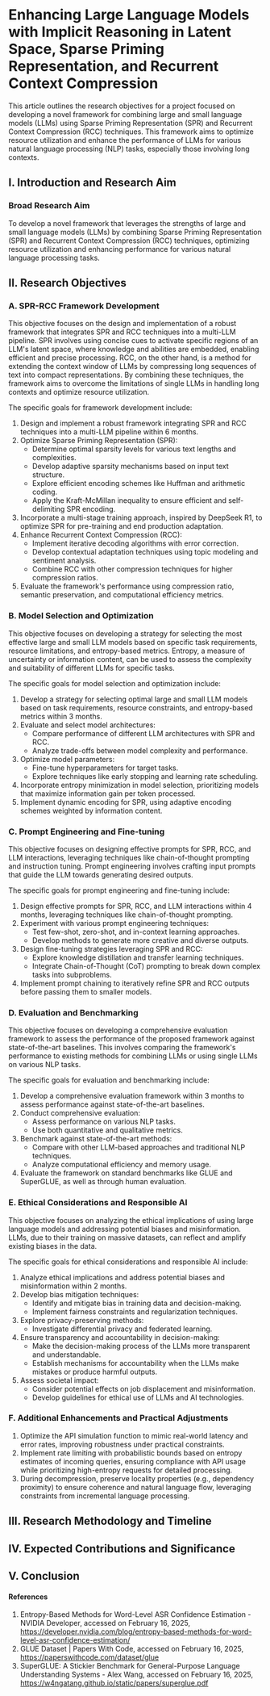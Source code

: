 # Enhancing Large Language Models with Implicit Reasoning in Latent Space, Sparse Priming Representation, and Recurrent Context Compression

This article outlines the research objectives for a project focused on developing a novel framework for combining large and small language models (LLMs) using Sparse Priming Representation (SPR) and Recurrent Context Compression (RCC) techniques. This framework aims to optimize resource utilization and enhance the performance of LLMs for various natural language processing (NLP) tasks, especially those involving long contexts.

## I. Introduction and Research Aim

### Broad Research Aim
To develop a novel framework that leverages the strengths of large and small language models (LLMs) by combining Sparse Priming Representation (SPR) and Recurrent Context Compression (RCC) techniques, optimizing resource utilization and enhancing performance for various natural language processing tasks.

## II. Research Objectives

### A. SPR-RCC Framework Development

This objective focuses on the design and implementation of a robust framework that integrates SPR and RCC techniques into a multi-LLM pipeline. SPR involves using concise cues to activate specific regions of an LLM's latent space, where knowledge and abilities are embedded, enabling efficient and precise processing. RCC, on the other hand, is a method for extending the context window of LLMs by compressing long sequences of text into compact representations. By combining these techniques, the framework aims to overcome the limitations of single LLMs in handling long contexts and optimize resource utilization.

The specific goals for framework development include:

1. Design and implement a robust framework integrating SPR and RCC techniques into a multi-LLM pipeline within 6 months.
2. Optimize Sparse Priming Representation (SPR):
	* Determine optimal sparsity levels for various text lengths and complexities.
	* Develop adaptive sparsity mechanisms based on input text structure.
	* Explore efficient encoding schemes like Huffman and arithmetic coding.
	* Apply the Kraft-McMillan inequality to ensure efficient and self-delimiting SPR encoding.
3. Incorporate a multi-stage training approach, inspired by DeepSeek R1, to optimize SPR for pre-training and end production adaptation.
4. Enhance Recurrent Context Compression (RCC):
	* Implement iterative decoding algorithms with error correction.
	* Develop contextual adaptation techniques using topic modeling and sentiment analysis.
	* Combine RCC with other compression techniques for higher compression ratios.
5. Evaluate the framework's performance using compression ratio, semantic preservation, and computational efficiency metrics.

### B. Model Selection and Optimization

This objective focuses on developing a strategy for selecting the most effective large and small LLM models based on specific task requirements, resource limitations, and entropy-based metrics. Entropy, a measure of uncertainty or information content, can be used to assess the complexity and suitability of different LLMs for specific tasks.

The specific goals for model selection and optimization include:

1. Develop a strategy for selecting optimal large and small LLM models based on task requirements, resource constraints, and entropy-based metrics within 3 months.
2. Evaluate and select model architectures:
	* Compare performance of different LLM architectures with SPR and RCC.
	* Analyze trade-offs between model complexity and performance.
3. Optimize model parameters:
	* Fine-tune hyperparameters for target tasks.
	* Explore techniques like early stopping and learning rate scheduling.
4. Incorporate entropy minimization in model selection, prioritizing models that maximize information gain per token processed.
5. Implement dynamic encoding for SPR, using adaptive encoding schemes weighted by information content.

### C. Prompt Engineering and Fine-tuning

This objective focuses on designing effective prompts for SPR, RCC, and LLM interactions, leveraging techniques like chain-of-thought prompting and instruction tuning. Prompt engineering involves crafting input prompts that guide the LLM towards generating desired outputs.

The specific goals for prompt engineering and fine-tuning include:

1. Design effective prompts for SPR, RCC, and LLM interactions within 4 months, leveraging techniques like chain-of-thought prompting.
2. Experiment with various prompt engineering techniques:
	* Test few-shot, zero-shot, and in-context learning approaches.
	* Develop methods to generate more creative and diverse outputs.
3. Design fine-tuning strategies leveraging SPR and RCC:
	* Explore knowledge distillation and transfer learning techniques.
	* Integrate Chain-of-Thought (CoT) prompting to break down complex tasks into subproblems.
4. Implement prompt chaining to iteratively refine SPR and RCC outputs before passing them to smaller models.

### D. Evaluation and Benchmarking

This objective focuses on developing a comprehensive evaluation framework to assess the performance of the proposed framework against state-of-the-art baselines. This involves comparing the framework's performance to existing methods for combining LLMs or using single LLMs on various NLP tasks.

The specific goals for evaluation and benchmarking include:

1. Develop a comprehensive evaluation framework within 3 months to assess performance against state-of-the-art baselines.
2. Conduct comprehensive evaluation:
	* Assess performance on various NLP tasks.
	* Use both quantitative and qualitative metrics.
3. Benchmark against state-of-the-art methods:
	* Compare with other LLM-based approaches and traditional NLP techniques.
	* Analyze computational efficiency and memory usage.
4. Evaluate the framework on standard benchmarks like GLUE and SuperGLUE, as well as through human evaluation.

### E. Ethical Considerations and Responsible AI

This objective focuses on analyzing the ethical implications of using large language models and addressing potential biases and misinformation. LLMs, due to their training on massive datasets, can reflect and amplify existing biases in the data.

The specific goals for ethical considerations and responsible AI include:

1. Analyze ethical implications and address potential biases and misinformation within 2 months.
2. Develop bias mitigation techniques:
	* Identify and mitigate bias in training data and decision-making.
	* Implement fairness constraints and regularization techniques.
3. Explore privacy-preserving methods:
	* Investigate differential privacy and federated learning.
4. Ensure transparency and accountability in decision-making:
	* Make the decision-making process of the LLMs more transparent and understandable.
	* Establish mechanisms for accountability when the LLMs make mistakes or produce harmful outputs.
5. Assess societal impact:
	* Consider potential effects on job displacement and misinformation.
	* Develop guidelines for ethical use of LLMs and AI technologies.

### F. Additional Enhancements and Practical Adjustments

1. Optimize the API simulation function to mimic real-world latency and error rates, improving robustness under practical constraints.
2. Implement rate limiting with probabilistic bounds based on entropy estimates of incoming queries, ensuring compliance with API usage while prioritizing high-entropy requests for detailed processing.
3. During decompression, preserve locality properties (e.g., dependency proximity) to ensure coherence and natural language flow, leveraging constraints from incremental language processing.

## III. Research Methodology and Timeline

## IV. Expected Contributions and Significance

## V. Conclusion

#### References

1. Entropy-Based Methods for Word-Level ASR Confidence Estimation - NVIDIA Developer, accessed on February 16, 2025, https://developer.nvidia.com/blog/entropy-based-methods-for-word-level-asr-confidence-estimation/
2. GLUE Dataset | Papers With Code, accessed on February 16, 2025, https://paperswithcode.com/dataset/glue
3. SuperGLUE: A Stickier Benchmark for General-Purpose Language Understanding Systems - Alex Wang, accessed on February 16, 2025, https://w4ngatang.github.io/static/papers/superglue.pdf
